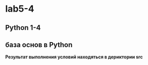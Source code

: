 # lab5-4
## Python 1-4
## база основ в Python

**Результат выполнения условий находяться в дериктории src**
